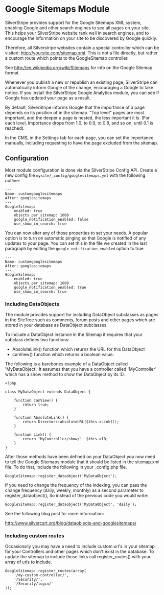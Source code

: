 # Google Sitemaps Module

SilverStripe provides support for the Google Sitemaps XML system, enabling 
Google and other search engines to see all pages on your site. This helps 
your SilverStripe website rank well in search engines, and to encourage the 
information on your site to be discovered by Google quickly.

Therefore, all Silverstripe websites contain a special controller which can be 
visited: http://yoursite.com/sitemap.xml. This is not a file directly, but 
rather a custom route which points to the GoogleSitemap controller.

See http://en.wikipedia.org/wiki/Sitemaps for info on the Google Sitemap 
format.

Whenever you publish a new or republish an existing page, SilverStripe can 
automatically inform Google of the change, encouraging a Google to take notice. 
If you install the SilverStripe Google Analytics module, you can see if Google 
has updated your page as a result.

By default, SilverStripe informs Google that the importance of a page depends 
on its position of in the sitemap. "Top level" pages are most important, and 
the deeper a page is nested, the less important it is. (For each level, 
Importance drops from 1.0, to 0.9, to 0.8, and so on, until 0.1 is reached).

In the CMS, in the Settings tab for each page, you can set the importance 
manually, including requesting to have the page excluded from the sitemap.

## Configuration

Most module configuration is done via the SilverStripe Config API. Create a new
config file `mysite/_config/googlesitemaps.yml` with the following outline:

	---
	Name: customgooglesitemaps
	After: googlesitemaps
	---
	GoogleSitemap:
  		enabled: true
  		objects_per_sitemap: 1000
  		google_notification_enabled: false
  		use_show_in_search: true

You can now alter any of those properties to set your needs. A popular option
is to turn on automatic pinging so that Google is notified of any updates to
your page. You can set this in the file we created in the last paragraph by
editing the `google_notification_enabled` option to true

	---
	Name: customgooglesitemaps
	After: googlesitemaps
	---
	GoogleSitemap:
  		enabled: true
  		objects_per_sitemap: 1000
  		google_notification_enabled: true
  		use_show_in_search: true

### Including DataObjects

The module provides support for including DataObject subclasses as pages in the 
SiteTree such as comments, forum posts and other pages which are stored in your
database as DataObject subclasses.

To include a DataObject instance in the Sitemap it requires that your subclass 
defines two functions:

 * AbsoluteLink() function which returns the URL for this DataObject
 * canView() function which returns a boolean value.

The following is a barebones example of a DataObject called 'MyDataObject'. It 
assumes that you have a controller called 'MyController' which has a show method 
to show the DataObject by its ID.

	<?php
	
	class MyDataObject extends DataObject {
		
		function canView() {
			return true;
		}
		
		function AbsoluteLink() {
			return Director::absoluteURL($this->Link());
		}
		
		function Link() {
			return 'MyController/show/'. $this->ID;
		}
	}


After those methods have been defined on your DataObject you now need to tell 
the Google Sitemaps module that it should be listed in the sitemap.xml file. To
do that, include the following in your _config.php file.

	GoogleSitemap::register_dataobject('MyDataObject');

If you need to change the frequency of the indexing, you can pass the change 
frequency (daily, weekly, monthly) as a second parameter to register_dataobject(), So 
instead of the previous code you would write:

	GoogleSitemap::register_dataobject('MyDataObject', 'daily');	
	
See the following blog post for more information:

http://www.silvercart.org/blog/dataobjects-and-googlesitemaps/

### Including custom routes

Occasionally you may have a need to include custom url's in your sitemap for
your Controllers and other pages which don't exist in the database. To update
the sitemap to include those links call register_routes() with your array of
urls to include.

	GoogleSitemap::register_routes(array(
		'/my-custom-controller/',
		'/Security/',
		'/Security/login/'
	));
